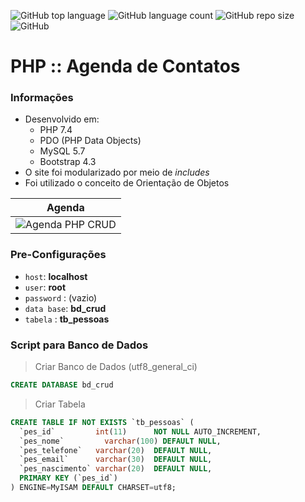 ![GitHub top language](https://img.shields.io/github/languages/top/DevMarotti/PHP-Agenda?logo=PHP)
![GitHub language count](https://img.shields.io/github/languages/count/DevMarotti/PHP-Agenda)
![GitHub repo size](https://img.shields.io/github/repo-size/DevMarotti/PHP-Agenda)
![GitHub](https://img.shields.io/github/license/DevMarotti/PHP-Agenda)

# PHP :: Agenda de Contatos

### Informações
- Desenvolvido em:
  - PHP 7.4
  - PDO (PHP Data Objects)
  - MySQL 5.7
  - Bootstrap 4.3
- O site foi modularizado por meio de _includes_
- Foi utilizado o conceito de Orientação de Objetos

|    Agenda      |
| :-------------:|
|![Agenda PHP CRUD](https://user-images.githubusercontent.com/105256021/172628424-4516f7de-f084-4732-a1f5-7c94be435417.gif)|


### Pre-Configurações
- `host`: **localhost**
- `user`: **root**
- `password` : (vazio)
- `data base`: **bd_crud**
- `tabela` : **tb_pessoas**

### Script para Banco de Dados
> Criar Banco de Dados (utf8_general_ci)
~~~SQL
CREATE DATABASE bd_crud
~~~

> Criar Tabela 
~~~SQL
CREATE TABLE IF NOT EXISTS `tb_pessoas` (
  `pes_id` 	       int(11)      NOT NULL AUTO_INCREMENT,
  `pes_nome` 	     varchar(100) DEFAULT NULL,
  `pes_telefone`   varchar(20)  DEFAULT NULL,
  `pes_email` 	   varchar(30)  DEFAULT NULL,
  `pes_nascimento` varchar(20)  DEFAULT NULL,
  PRIMARY KEY (`pes_id`)
) ENGINE=MyISAM DEFAULT CHARSET=utf8;
~~~
